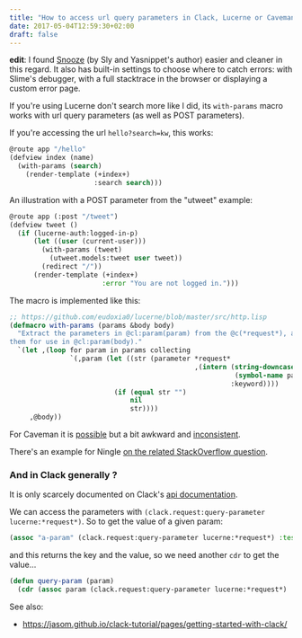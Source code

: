 ```yaml
---
title: "How to access url query parameters in Clack, Lucerne or Caveman"
date: 2017-05-04T12:59:30+02:00
draft: false
---
```


**edit**: I found [Snooze](https://github.com/joaotavora/snooze) (by
Sly and Yasnippet's author) easier and cleaner in this regard. It also
has built-in settings to choose where to catch errors: with Slime's
debugger, with a full stacktrace in the browser or displaying a custom
error page.

If you're using Lucerne don't search more like I did, its
`with-params` macro works with url query parameters (as well as POST
parameters).

If you're accessing the url `hello?search=kw`, this works:

~~~lisp
@route app "/hello"
(defview index (name)
  (with-params (search)
    (render-template (+index+)
                     :search search)))
~~~

An illustration with a POST parameter from the "utweet" example:

~~~lisp
@route app (:post "/tweet")
(defview tweet ()
  (if (lucerne-auth:logged-in-p)
      (let ((user (current-user)))
        (with-params (tweet)
          (utweet.models:tweet user tweet))
        (redirect "/"))
      (render-template (+index+)
                       :error "You are not logged in.")))
~~~

The macro is implemented like this:

~~~lisp
;; https://github.com/eudoxia0/lucerne/blob/master/src/http.lisp
(defmacro with-params (params &body body)
  "Extract the parameters in @cl:param(param) from the @c(*request*), and bind
them for use in @cl:param(body)."
  `(let ,(loop for param in params collecting
               `(,param (let ((str (parameter *request*
                                              ,(intern (string-downcase
                                                        (symbol-name param))
                                                       :keyword))))
                          (if (equal str "")
                              nil
                              str))))
     ,@body))
~~~

For Caveman it is [possible](https://github.com/fukamachi/caveman#structured-querypost-parameters) but a bit awkward and [inconsistent](https://github.com/fukamachi/caveman/issues/22).

There's an example for Ningle
[on the related StackOverflow question](https://stackoverflow.com/questions/43778570/how-to-get-url-query-parameters-in-clack-lucerne-or-caveman).

### And in Clack generally ?

It is only scarcely documented on Clack's
[api documentation](http://quickdocs.org/clack/api#package-CLACK.REQUEST).

We can access the parameters with `(clack.request:query-parameter
lucerne:*request*)`. So to get the value of a given param:

~~~lisp
(assoc "a-param" (clack.request:query-parameter lucerne:*request*) :test 'string=)
~~~

and this returns the key and the value, so we need another `cdr` to get the value…

~~~lisp
(defun query-param (param)
  (cdr (assoc param (clack.request:query-parameter lucerne:*request*) :test #'string=)))
~~~

See also:

- https://jasom.github.io/clack-tutorial/pages/getting-started-with-clack/
